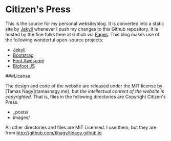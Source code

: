 Citizen's Press
====================

This is the source for my personal website/blog. It is converted into a static site by [Jekyll](http://jekyllrb.com) whenever I push my changes to this Github repository. It is hosted by the fine folks here at Github via [Pages](http://pages.github.com/). This blog makes use of the following wonderful open-source projects:

- [Jekyll](http://jekyllrb.com)
- [Bootstrap](http://getbootstrap.com)
- [Font Awesome](http://fontawesome.io)
- [Bigfoot JS](http://www.bigfootjs.com/)

###License 

The design and code of the website are released under the MIT license by [Tamas Nagy](tamasnagy.me}, but *the intellectual content of the website is copyrighted.* That is, files in the following directories are Copyright Citizen's Press.

- _posts/
- images/

All other directories and files are MIT Licensed. I use them, but they are from http://github.com/tlnagy/tlnagy.github.io.
